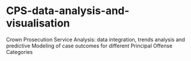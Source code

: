 # CPS-data-analysis-and-visualisation
Crown Prosecution Service Analysis: data integration, trends analysis and  predictive Modeling of case outcomes for different Principal Offense Categories
